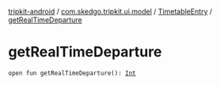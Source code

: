 [tripkit-android](../../index.md) / [com.skedgo.tripkit.ui.model](../index.md) / [TimetableEntry](index.md) / [getRealTimeDeparture](./get-real-time-departure.md)

# getRealTimeDeparture

`open fun getRealTimeDeparture(): `[`Int`](https://kotlinlang.org/api/latest/jvm/stdlib/kotlin/-int/index.html)